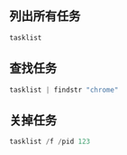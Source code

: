 
## 列出所有任务

```powershell
tasklist
```

## 查找任务

```powershell
tasklist | findstr "chrome"
```

## 关掉任务

```powershell
tasklist /f /pid 123
```
